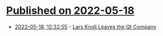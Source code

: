 # [Published on 2022-05-18](index.md)

* [2022-05-18, 12:32:55](https://news.ycombinator.com/item?id=31421959) - [Lars Knoll Leaves the Qt Company](https://lists.qt-project.org/pipermail/development/2022-May/042477.html)
